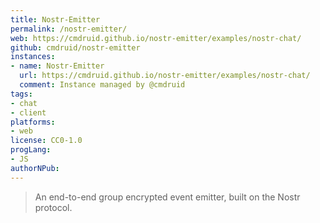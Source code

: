 ```yaml
---
title: Nostr-Emitter
permalink: /nostr-emitter/
web: https://cmdruid.github.io/nostr-emitter/examples/nostr-chat/
github: cmdruid/nostr-emitter
instances:
- name: Nostr-Emitter
  url: https://cmdruid.github.io/nostr-emitter/examples/nostr-chat/
  comment: Instance managed by @cmdruid
tags:
- chat
- client
platforms:
- web
license: CC0-1.0
progLang:
- JS
authorNPub: 
---
```


> An end-to-end group encrypted event emitter, built on the Nostr protocol.

